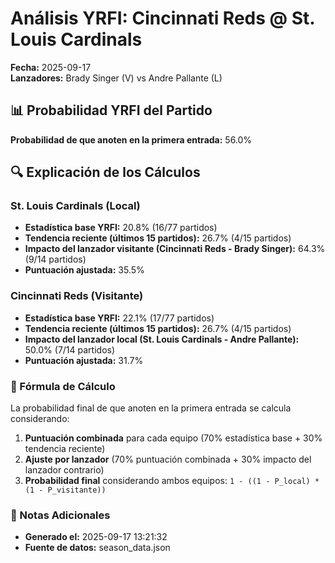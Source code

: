 # Análisis YRFI: Cincinnati Reds @ St. Louis Cardinals

**Fecha:** 2025-09-17  
**Lanzadores:** Brady Singer (V) vs Andre Pallante (L)

## 📊 Probabilidad YRFI del Partido

**Probabilidad de que anoten en la primera entrada:** 56.0%

## 🔍 Explicación de los Cálculos

### St. Louis Cardinals (Local)
- **Estadística base YRFI:** 20.8% (16/77 partidos)
- **Tendencia reciente (últimos 15 partidos):** 26.7% (4/15 partidos)
- **Impacto del lanzador visitante (Cincinnati Reds - Brady Singer):** 64.3% (9/14 partidos)
- **Puntuación ajustada:** 35.5%

### Cincinnati Reds (Visitante)
- **Estadística base YRFI:** 22.1% (17/77 partidos)
- **Tendencia reciente (últimos 15 partidos):** 26.7% (4/15 partidos)
- **Impacto del lanzador local (St. Louis Cardinals - Andre Pallante):** 50.0% (7/14 partidos)
- **Puntuación ajustada:** 31.7%

### 📝 Fórmula de Cálculo

La probabilidad final de que anoten en la primera entrada se calcula considerando:
1. **Puntuación combinada** para cada equipo (70% estadística base + 30% tendencia reciente)
2. **Ajuste por lanzador** (70% puntuación combinada + 30% impacto del lanzador contrario)
3. **Probabilidad final** considerando ambos equipos: `1 - ((1 - P_local) * (1 - P_visitante))`

### 📌 Notas Adicionales

- **Generado el:** 2025-09-17 13:21:32
- **Fuente de datos:** season_data.json
